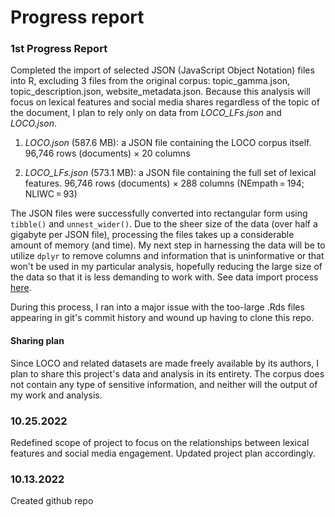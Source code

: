 # Progress report

### 1st Progress Report 

Completed the import of selected JSON (JavaScript Object Notation) files into R, excluding 3 files from the original corpus: topic_gamma.json, topic_description.json, website_metadata.json. Because this analysis will focus on lexical features and social media shares regardless of the topic of the document, I plan to rely only on data from *LOCO_LFs.json* and *LOCO.json*.

1. *LOCO.json* (587.6 MB): a JSON file containing the LOCO corpus itself. 96,746 rows (documents) × 20 columns 

1. *LOCO_LFs.json* (573.1 MB): a JSON file containing the full set of lexical features. 96,746 rows (documents) × 288 columns (NEmpath = 194; NLIWC = 93)

The JSON files were successfully converted into rectangular form using `tibble()` and `unnest_wider()`. Due to the sheer size of the data (over half a gigabyte per JSON file), processing the files takes up a considerable amount of memory (and time). My next step in harnessing the data will be to utilize `dplyr` to remove columns and information that is uninformative or that won't be used in my particular analysis, hopefully reducing the large size of the data so that it is less demanding to work with. See data import process [here]().  

During this process, I ran into a major issue with the too-large .Rds files appearing in git's commit history and wound up having to clone this repo.

#### Sharing plan
Since LOCO and related datasets are made freely available by its authors, I plan to share this project's data and analysis in its entirety. The corpus does not contain any type of sensitive information, and neither will the output of my work and analysis.

### 10.25.2022

Redefined scope of project to focus on the relationships between lexical features and social media engagement. 
Updated project plan accordingly. 

### 10.13.2022

Created github repo

